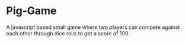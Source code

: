 # Pig-Game
A javascript based small game where two players can compete against each other through dice rolls to get a score of 100.

